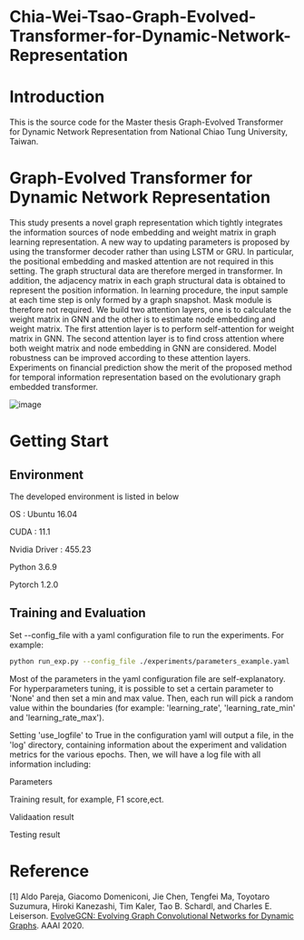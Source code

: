# Chia-Wei-Tsao-Graph-Evolved-Transformer-for-Dynamic-Network-Representation
# Introduction 
This is the source code for the Master thesis Graph-Evolved Transformer for Dynamic Network Representation from National Chiao Tung University, Taiwan.
# Graph-Evolved Transformer for Dynamic Network Representation
This study presents a novel graph representation which tightly integrates the information sources of node embedding and weight matrix in graph learning representation. A new way to updating parameters is proposed by using the transformer decoder rather than using LSTM or GRU. In particular, the positional embedding and masked attention are not required in this setting. The graph structural data are therefore merged in transformer. In addition, the adjacency matrix in each graph structural data is obtained to represent the position information. In learning procedure, the input sample at each time step is only formed by a graph snapshot. Mask module is therefore not required. We build two attention layers, one is to calculate the weight matrix in GNN and the other is to estimate node embedding and weight matrix. The first attention layer is to perform self-attention for weight matrix in GNN. The second attention layer is to find cross attention where both weight matrix and node embedding in GNN are considered. Model robustness can be improved according to these attention layers. Experiments on financial prediction show the merit of the proposed method for temporal information representation based on the evolutionary graph embedded transformer.

![image](https://github.com/NCTU-MLLab/Chia-Wei-Tsao-Graph-Evolved-Transformer-for-Dynamic-Network-Representation/upload/main)

# Getting Start
## Environment
The developed environment is listed in below 

OS : Ubuntu 16.04 

CUDA : 11.1

Nvidia Driver : 455.23

Python 3.6.9

Pytorch 1.2.0

## Training and Evaluation
Set --config_file with a yaml configuration file to run the experiments. For example:

```sh
python run_exp.py --config_file ./experiments/parameters_example.yaml
```

Most of the parameters in the yaml configuration file are self-explanatory. For hyperparameters tuning, it is possible to set a certain parameter to 'None' and then set a min and max value. Then, each run will pick a random value within the boundaries (for example: 'learning_rate', 'learning_rate_min' and 'learning_rate_max').

Setting 'use_logfile' to True in the configuration yaml will output a file, in the 'log' directory, containing information about the experiment and validation metrics for the various epochs. Then, we will have a log file with all information including:

Parameters 

Training result, for example, F1 score,ect.

Validaation result

Testing result

# Reference
[1] Aldo Pareja, Giacomo Domeniconi, Jie Chen, Tengfei Ma, Toyotaro Suzumura, Hiroki Kanezashi, Tim Kaler, Tao B. Schardl, and Charles E. Leiserson. [EvolveGCN: Evolving Graph Convolutional Networks for Dynamic Graphs](https://arxiv.org/abs/1902.10191). AAAI 2020.

